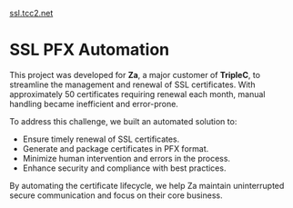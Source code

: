 [<a href="https://ssl.tcc2.net" target="_blank">ssl.tcc2.net</a>](https://ssl.tcc2.net)

# SSL PFX Automation

This project was developed for **Za**, a major customer of **TripleC**, to streamline the management and renewal of SSL certificates. With approximately 50 certificates requiring renewal each month, manual handling became inefficient and error-prone. 

To address this challenge, we built an automated solution to:

- Ensure timely renewal of SSL certificates.
- Generate and package certificates in PFX format.
- Minimize human intervention and errors in the process.
- Enhance security and compliance with best practices.

By automating the certificate lifecycle, we help Za maintain uninterrupted secure communication and focus on their core business.
